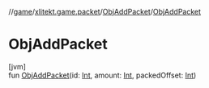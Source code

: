 //[game](../../../index.md)/[xlitekt.game.packet](../index.md)/[ObjAddPacket](index.md)/[ObjAddPacket](-obj-add-packet.md)

# ObjAddPacket

[jvm]\
fun [ObjAddPacket](-obj-add-packet.md)(id: [Int](https://kotlinlang.org/api/latest/jvm/stdlib/kotlin/-int/index.html), amount: [Int](https://kotlinlang.org/api/latest/jvm/stdlib/kotlin/-int/index.html), packedOffset: [Int](https://kotlinlang.org/api/latest/jvm/stdlib/kotlin/-int/index.html))
